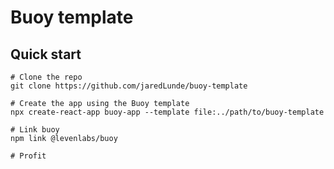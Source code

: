 # Buoy template

## Quick start

```shell
# Clone the repo
git clone https://github.com/jaredLunde/buoy-template

# Create the app using the Buoy template
npx create-react-app buoy-app --template file:../path/to/buoy-template

# Link buoy
npm link @levenlabs/buoy

# Profit
```
